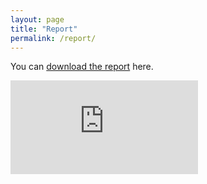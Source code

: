 ```yaml
---
layout: page
title: "Report"
permalink: /report/
---
```


You can [download the report](https://github.com/UrbanInventories/UrbanInventories/blob/main/final_report.pdf) here.

<embed src="https://github.com/UrbanInventories/UrbanInventories/blob/main/final_report.pdf" type="application/pdf"/>